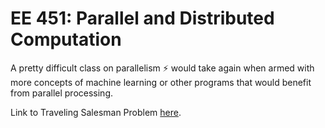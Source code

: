 # EE 451: Parallel and Distributed Computation

A pretty difficult class on parallelism ⚡ would take again when armed with more concepts of machine learning or other programs that would benefit from parallel processing.

Link to Traveling Salesman Problem [here](https://github.com/susantoscott/travelling-salesman-problem).
